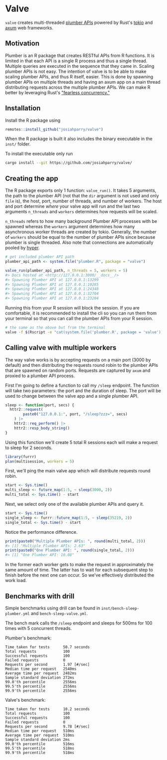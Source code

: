 # Valve

`valve` creates multi-threaded [plumber APIs](https://www.rplumber.io/) powered by Rust's [tokio](https://github.com/tokio-rs/tokio) and [axum](https://github.com/tokio-rs/axum) web frameworks.

## Motivation

Plumber is an R package that creates RESTful APIs from R functions. It is limited in that each API is a single R process and thus a single thread. Multiple queries are executed in the sequence that they came in. Scaling plumber APIs is not easy. The intention of valve is to be able to make scaling plumber APIs, and thus R itself, easier. This is done by spawning plumber APIs on multiple threads and having an axum app on a main thread distributing requests across the multiple plumber APIs. We can make R better by leveraging Rust's ["fearless concurrency."](https://blog.rust-lang.org/2015/04/10/Fearless-Concurrency.html)


## Installation

Install the R package using 

```r
remotes::install_github("josiahparry/valve")
```

When the R package is built it also includes the binary executable in the `inst/` folder. 

To install the executable only run

```bash
cargo install --git https://github.com/josiahparry/valve/
```

## Creating the app

The R package exports only 1 function: `valve_run()`. It takes 5 arguments, the path to the plumber API (not that the `dir` argument is not used and only `file` is), the host, port, number of threads, and number of workers. The host and port determine _where_ your valve app will run and the last two arguments `n_threads` and `workers` determines how requests will be scaled. 

`n_threads` refers to how many background Plumber API processes with be spawned whereas the `workers` argument determines how many asynchronous worker threads are created by tokio. Generally, the number of `workers` should be equal to the number of plumber APIs since because plumber is single threaded. Also note that connections are automatically pooled by [hyper](https://docs.rs/hyper/latest/hyper/client/index.html).

```r
# get included plumber API path
plumber_api_path <- system.file("plumber.R", package = "valve")

valve_run(plumber_api_path, n_threads = 5, workers = 5)
#> Docs hosted at <http://127.0.0.1:3000/__docs__/>
#> Spawning Plumber API at 127.0.0.1:13299
#> Spawning Plumber API at 127.0.0.1:10285
#> Spawning Plumber API at 127.0.0.1:24348
#> Spawning Plumber API at 127.0.0.1:32704
#> Spawning Plumber API at 127.0.0.1:23204
```

Running this from your R session will block the session. If you are comfortable, it is recommended to install the cli so you can run them from your terminal so that you can call the plumber APIs from your R session.

```bash
# the same as the above but from the terminal
valve -f $(Rscript -e "cat(system.file('plumber.R', package = 'valve'))") -n 5 -w 5
```

## Calling valve with multiple workers

The way valve works is by accepting requests on a main port (3000 by default) and then distributing the requests round robin to the plumber APIs that are spawned on random ports. Requests are captured by `axum` and proxied to a plumber API process.

First I'm going to define a function to call my `/sleep` endpoint. The function will take two parameters: the port and the duration of sleep. The port will be used to change between the valve app and a single plumber API.

```r
sleep <- function(port, secs) {
  httr2::request(
        paste0("127.0.0.1:", port, "/sleep?zzz=", secs)
    ) |> 
    httr2::req_perform() |> 
    httr2::resp_body_string()
}
```

Using this function we'll create 5 total R sessions each will make a request to sleep for 2 seconds.

``` r
library(furrr)
plan(multisession, workers = 5)
```

First, we'll ping the main valve app which will distribute requests round robin.

```r
start <- Sys.time()
multi_sleep <- future_map(1:5, ~ sleep(3000, 2))
multi_total <- Sys.time() - start
```

Next, we select only one of the available plumber APIs and query it. 

```r
start <- Sys.time()
single_sleep <- furrr::future_map(1:5, ~ sleep(35219, 2))
single_total <- Sys.time() - start
```
Notice the performance difference. 

```r
print(paste0("Multiple Plumber APIs: ", round(multi_total, 2)))
#> [1] "Multiple Plumber APIs: 2.63"
print(paste0("One Plumber API: ", round(single_total, 2)))
#> [1] "One Plumber API: 10.08"
```

In the former each worker gets to make the request in approximately the same amount of time. The latter has to wait for each subsequent step to finish before the next one can occur. So we've effectively distributed the work load. 

## Benchmarks with drill

Simple benchmarks using drill can be found in `inst/bench-sleep-plumber.yml` and `bench-sleep-valve.yml`. 

The bench mark calls the `/sleep` endpoint and sleeps for 500ms for 100 times with 5 concurrent threads. 

Plumber's benchmark:

```
Time taken for tests      50.7 seconds
Total requests            100
Successful requests       100
Failed requests           0
Requests per second       1.97 [#/sec]
Median time per request   2540ms
Average time per request  2482ms
Sample standard deviation 272ms
99.0'th percentile        2556ms
99.5'th percentile        2556ms
99.9'th percentile        2556ms
```


Valve's benchmark: 

```
Time taken for tests      10.2 seconds
Total requests            100
Successful requests       100
Failed requests           0
Requests per second       9.78 [#/sec]
Median time per request   510ms
Average time per request  510ms
Sample standard deviation 2ms
99.0'th percentile        516ms
99.5'th percentile        518ms
99.9'th percentile        518ms
```
